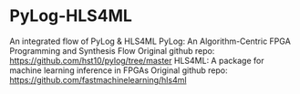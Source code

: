 # PyLog-HLS4ML
An integrated flow of PyLog &amp; HLS4ML
PyLog: An Algorithm-Centric FPGA Programming and Synthesis Flow 
Original github repo: https://github.com/hst10/pylog/tree/master
HLS4ML: A package for machine learning inference in FPGAs 
Original github repo: https://github.com/fastmachinelearning/hls4ml
